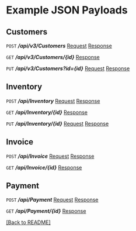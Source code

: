 
# **Example JSON Payloads**

## Customers
`POST` ***/api/v3/Customers*** [Request](Customer/NewCustomerT.json) [Response](Customer/SynkSaveQueueResponseOfCustomerT.json)

`GET` ***/api/v3/Customers/{id}*** [Response](Customer/GetCustomerT.json)

`PUT` ***/api/v3/Customers?id={id}*** [Request](Customer/NewCustomerT.json) [Response](Customer/SynkSaveQueueResponseOfCustomerT.json)

## Inventory
`POST` ***/api/Inventory*** [Request](Inventory/NewInventoryItemT.json) [Response](Inventory/SynkSaveQueueResponse.json)

`GET`  ***/api/Inventory/{id}*** [Response](Inventory/InventoryEditResponse.json)

`PUT`  ***/api/Inventory/{id}*** [Request](Inventory/UpdateInventoryItemT.json) [Response](Inventory/SynkSaveQueueResponse.json)

## Invoice
`POST` ***/api/Invoice*** [Request](Invoice/NewInvoiceT.json) [Response](Invoice/SynkSaveQueueResponse.json)

`GET`  ***/api/Invoice/{id}*** [Response](Invoice/TransactionEditResponseOfInvoiceT.json)

## Payment
`POST` ***/api/Payment*** [Request](Payment/NewPaymentT.json) [Response](Payment/SynkSaveQueueResponseOfPaymentT.json)

`GET`  ***/api/Payment/{id}*** [Response](Payment/EditResponseOfPaymentT.json)

[[Back to README]](../README.md)
